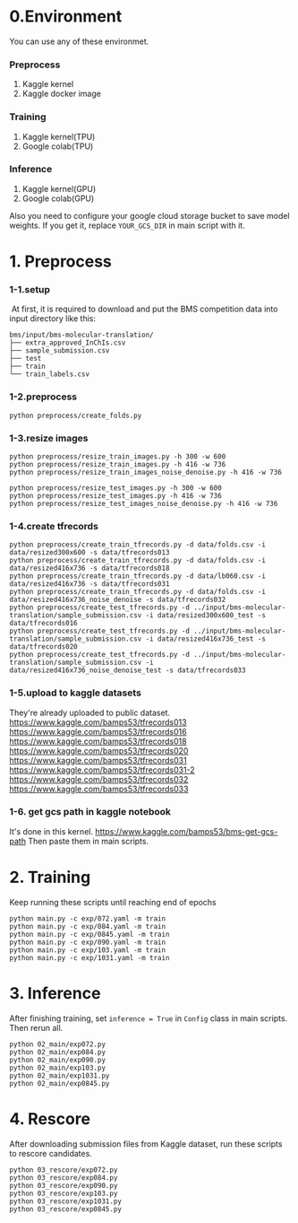 # 0.Environment
You can use any of these environmet.
### Preprocess
1. Kaggle kernel
2. Kaggle docker image

### Training
1. Kaggle kernel(TPU)
2. Google colab(TPU)

### Inference
1. Kaggle kernel(GPU)
2. Google colab(GPU)

Also you need to configure your google cloud storage bucket to save model weights.
If you get it, replace ```YOUR_GCS_DIR``` in main script with it.

# 1. Preprocess

### 1-1.setup
​
At first, it is required to download and put the BMS competition data into input directory like this:
​
```
bms/input/bms-molecular-translation/
├── extra_approved_InChIs.csv
├── sample_submission.csv
├── test
├── train
└── train_labels.csv
```

### 1-2.preprocess
```
python preprocess/create_folds.py
```

### 1-3.resize images
```
python preprocess/resize_train_images.py -h 300 -w 600
python preprocess/resize_train_images.py -h 416 -w 736
python preprocess/resize_train_images_noise_denoise.py -h 416 -w 736

python preprocess/resize_test_images.py -h 300 -w 600
python preprocess/resize_test_images.py -h 416 -w 736
python preprocess/resize_test_images_noise_denoise.py -h 416 -w 736

```

### 1-4.create tfrecords
```
python preprocess/create_train_tfrecords.py -d data/folds.csv -i data/resized300x600 -s data/tfrecords013
python preprocess/create_train_tfrecords.py -d data/folds.csv -i data/resized416x736 -s data/tfrecords018
python preprocess/create_train_tfrecords.py -d data/lb060.csv -i data/resized416x736 -s data/tfrecords031
python preprocess/create_train_tfrecords.py -d data/folds.csv -i data/resized416x736_noise_denoise -s data/tfrecords032
python preprocess/create_test_tfrecords.py -d ../input/bms-molecular-translation/sample_submission.csv -i data/resized300x600_test -s data/tfrecords016
python preprocess/create_test_tfrecords.py -d ../input/bms-molecular-translation/sample_submission.csv -i data/resized416x736_test -s data/tfrecords020
python preprocess/create_test_tfrecords.py -d ../input/bms-molecular-translation/sample_submission.csv -i data/resized416x736_noise_denoise_test -s data/tfrecords033
```

### 1-5.upload to kaggle datasets
They're already uploaded to public dataset.  
https://www.kaggle.com/bamps53/tfrecords013  
https://www.kaggle.com/bamps53/tfrecords016  
https://www.kaggle.com/bamps53/tfrecords018  
https://www.kaggle.com/bamps53/tfrecords020  
https://www.kaggle.com/bamps53/tfrecords031
https://www.kaggle.com/bamps53/tfrecords031-2
https://www.kaggle.com/bamps53/tfrecords032  
https://www.kaggle.com/bamps53/tfrecords033  

### 1-6. get gcs path in kaggle notebook
It's done in this kernel.
https://www.kaggle.com/bamps53/bms-get-gcs-path
Then paste them in main scripts.

# 2. Training
Keep running these scripts until reaching end of epochs
```
python main.py -c exp/072.yaml -m train
python main.py -c exp/084.yaml -m train
python main.py -c exp/0845.yaml -m train
python main.py -c exp/090.yaml -m train
python main.py -c exp/103.yaml -m train
python main.py -c exp/1031.yaml -m train
```

# 3. Inference
After finishing training, set ```inference = True``` in ```Config``` class in main scripts.
Then rerun all.
```
python 02_main/exp072.py
python 02_main/exp084.py
python 02_main/exp090.py
python 02_main/exp103.py
python 02_main/exp1031.py
python 02_main/exp0845.py
```

# 4. Rescore
After downloading submission files from Kaggle dataset, run these scripts to rescore candidates.
```
python 03_rescore/exp072.py
python 03_rescore/exp084.py
python 03_rescore/exp090.py
python 03_rescore/exp103.py
python 03_rescore/exp1031.py
python 03_rescore/exp0845.py
```